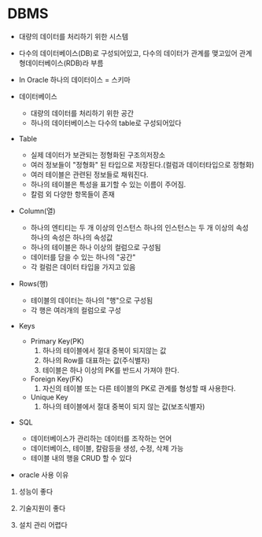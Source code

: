 
# DBMS
- 대량의 데이터를 처리하기 위한 시스템
- 다수의 데이터베이스(DB)로 구성되어있고, 다수의 데이터가 관계를 맺고있어 관계형데이터베이스(RDB)라 부름
- In Oracle 하나의 데이터이스 = 스키마 

- 데이터베이스
	- 대량의 데이터를 처리하기 위한 공간
	- 하나의 데이터베이스는 다수의 table로 구성되어있다

- Table
	- 실제 데이터가 보관되는 정형화된 구조의저장소
	- 여러 정보들이 "정형화" 된 타입으로 저장된다.(컬럼과 데이터타입으로 정형화)
	- 여러 테이블은 관련된 정보들로 채워진다.
	- 하나의 테이블은 특성을 표기할 수 있는 이름이 주어짐.
	- 칼럼 외 다양한 항목들이 존재

- Column(열)
	- 하나의 엔티티는 두 개 이상의 인스턴스 하나의 인스턴스는 두 개 이상의 속성 하나의 속성은 하나의 속성값
	- 하나의 테이블은 하나 이상의 컬럼으로 구성됨
	- 데이터를 담을 수 있는 하나의 "공간"
	- 각 컬럼은 데이터 타입을 가지고 있음

- Rows(행) 
	- 테이블의 데이터는 하나의 "행"으로 구성됨
	- 각 행은 여러개의 컬럼으로 구성

- Keys 
	- Primary Key(PK)
		1) 하나의 테이블에서 절대 중복이 되지않는 값
		2) 하나의 Row를 대표하는 값(주식별자)
		3) 테이블은 하나 이상의 PK를 반드시 가져야 한다.
	- Foreign Key(FK)
		1) 자신의 테이블 또는 다른 테이블의 PK로 관계를 형성할 때 사용한다.
	- Unique Key
		1) 하나의 테이블에서 절대 중복이 되지 않는 값(보조식별자)

- SQL 
	- 데이터베이스가 관리하는 데이터를 조작하는 언어
	- 데이터베이스, 테이블, 칼람등을 생성, 수정, 삭제 가능
	- 테이블 내의 행을 CRUD 할 수 있다

* oracle 사용 이유
1) 성능이 좋다
2) 기술지원이 좋다

1) 설치 관리 어렵다
